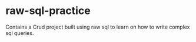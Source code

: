 # raw-sql-practice
Contains a Crud project built using raw sql to learn on how to write complex sql queries.
